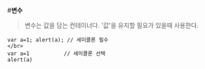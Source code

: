 #**변수**
<br>
>변수는 값을 담는 컨테이너다.
>'값'을 유지할 필요가 있을때 사용한다.

    var a=1; alert(a); // 세미콜론 필수
    </br>
    var a=1           // 세미콜론 선택
    alert(a)
